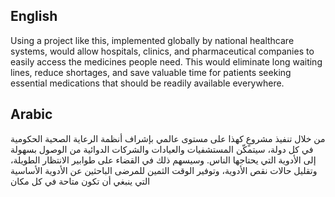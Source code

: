 ## English
Using a project like this, implemented globally by national healthcare systems, would allow hospitals, clinics, and pharmaceutical companies to easily access the medicines people need. This would eliminate long waiting lines, reduce shortages, and save valuable time for patients seeking essential medications that should be readily available everywhere.

## Arabic

من خلال تنفيذ مشروعٍ كهذا على مستوى عالمي بإشراف أنظمة الرعاية الصحية الحكومية في كل دولة، سيتمكّن المستشفيات والعيادات والشركات الدوائية من الوصول بسهولة إلى الأدوية التي يحتاجها الناس. وسيسهم ذلك في القضاء على طوابير الانتظار الطويلة، وتقليل حالات نقص الأدوية، وتوفير الوقت الثمين للمرضى الباحثين عن الأدوية الأساسية التي ينبغي أن تكون متاحة في كل مكان